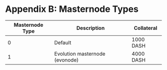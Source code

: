# Appendix B: Masternode Types

| Masternode Type | Description                    | Collateral |
| --------------- | ------------------------------ | ---------- |
| 0               | Default                        | 1000 DASH  |
| 1               | Evolution masternode (evonode) | 4000 DASH  |
